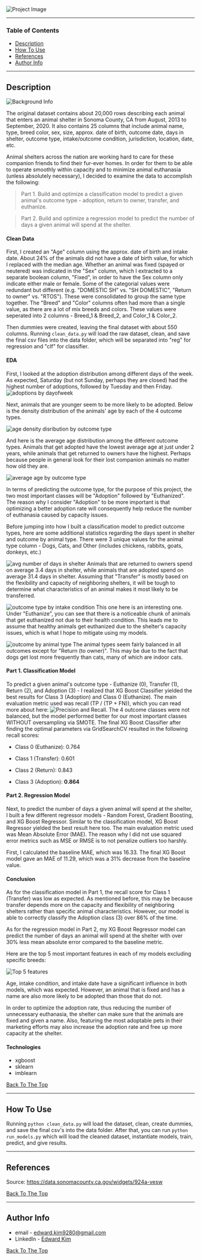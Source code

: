 ![Project Image](https://github.com/eikim11/furever_home--pet_adoption_prediction/blob/master/img/title.png)

---

### Table of Contents

- [Description](#description)
- [How To Use](#how-to-use)
- [References](#references)
- [Author Info](#author-info)

---

## Description

![Background Info](https://github.com/eikim11/furever_home--pet_adoption_prediction/blob/master/img/annual_stats.png)

The original dataset contains about 20,000 rows describing each animal that enters an animal shelter in Sonoma County, CA from August, 2013 to September, 2020. It also contains 25 columns that include animal name, type, breed color, sex, size, approx. date of birth, outcome date, days in shelter, outcome type, intake/outcome condition, jurisdiction, location, date, etc.

Animal shelters across the nation are working hard to care for these companion friends to find their fur-ever homes. In order for them to be able to operate smoothly within capacity and to minimize animal euthanasia (unless absolutely necessary), I decided to examine the data to accomplish the following:

> Part 1. Build and optimize a classification model to predict a given animal's outcome type - adoption, return to owner, transfer, and euthanize.

> Part 2. Build and optimize a regression model to predict the number of days a given animal will spend at the shelter.

#### Clean Data

First, I created an "Age" column using the approx. date of birth and intake date. About 24% of the animals did not have a date of birth value, for which I replaced with the median age. Whether an animal was fixed (spayed or neutered) was indicated in the "Sex" column, which I extracted to a separate boolean column, "Fixed", in order to have the Sex column only indicate either male or female.  Some of the categorial values were redundant but different (e.g. "DOMESTIC SH" vs. "SH DOMESTIC", "Return to owner" vs. "RTOS"). These were consolidated to group the same type together. The "Breed" and "Color" columns often had more than a single value, as there are a lot of mix breeds and colors. These values were seperated into 2 columns - Breed_1 & Breed_2, and Color_1 & Color_2. 

Then dummies were created, leaving the final dataset with about 550 columns. Running `clean_data.py` will load the raw dataset, clean, and save the final csv files into the data folder, which will be separated into "reg" for regression and "clf" for classifier.

#### EDA

First, I looked at the adoption distribution among different days of the week. As expected, Saturday (but not Sunday, perhaps they are closed) had the highest number of adoptions, followed by Tuesday and then Friday. 
![adoptions by dayofweek](https://github.com/eikim11/furever_home--pet_adoption_prediction/blob/master/img/num_adoptions_by_dow.png?raw=true)

Next, animals that are younger seem to be more likely to be adopted. Below is the density distribution of the animals' age by each of the 4 outcome types. 

![age density disribution by outcome type](https://github.com/eikim11/furever_home--pet_adoption_prediction/blob/master/img/Age_distro_per_outcome_type.png?raw=true)

And here is the average age distribution among the different outcome types. Animals that get adopted have the lowest average age at just under 2 years, while animals that get returned to owners have the highest. Perhaps because people in general look for their lost companion animals no matter how old they are.

![average age by outcome type](https://github.com/eikim11/furever_home--pet_adoption_prediction/blob/master/img/avg_age_by_outcome_type.png?raw=true)

In terms of predicting the outcome type, for the purpose of this project, the two most important classes will be "Adoption" followed by "Euthanized". The reason why I consider "Adoption" to be more important is that optimizing a better adoption rate will consequently help reduce the number of euthanasia caused by capacity issues. 

Before jumping into how I built a classification model to predict outcome types, here are some additional statistics regarding the days spent in shelter and outcome by animal type. There were 3 unique values for the animal type column - Dogs, Cats, and Other (includes chickens, rabbits, goats, donkeys, etc.)

![avg number of days in shelter](https://github.com/eikim11/furever_home--pet_adoption_prediction/blob/master/img/avg_days_spent.png?raw=true)
Animals that are returned to owners spend on average 3.4 days in shelter, while animals that are adopted spend on average 31.4 days in shelter. Assuming that "Transfer" is mostly based on the flexibility and capacity of neighboring shelters, it will be tough to determine what characteristics of an animal makes it most likely to be transferred.

![outcome type by intake condition](https://github.com/eikim11/furever_home--pet_adoption_prediction/blob/master/img/outcome_type_by_intake_condition.png?raw=true)
This one here is an interesting one. Under "Euthanize", you can see that there is a noticeable chunk of animals that get euthanized not due to their health condition. This leads me to assume that healthy animals get euthanized due to the shelter's capacity issues, which is what I hope to mitigate using my models.

![outcome by animal type](https://github.com/eikim11/furever_home--pet_adoption_prediction/blob/master/img/outcome_type_hist_by_type.png?raw=true)
The animal types seem fairly balanced in all outcomes except for "Return (to owner)". This may be due to the fact that dogs get lost more frequently than cats, many of which are indoor cats.


#### Part 1. Classification Model

To predict a given animal's outcome type - Euthanize (0), Transfer (1), Return (2), and Adoption (3) - I realized that XG Boost Classifier yielded the best results for Class 3 (Adoption) and Class 0 (Euthanize). The main evaluation metric used was recall (TP / (TP + FN)), which you can read more about here: ![Precision and Recall](https://en.wikipedia.org/wiki/Precision_and_recall). The 4 outcome classes were not balanced, but the model performed better for our most important classes WITHOUT oversampling via SMOTE. The final XG Boost Classifier after finding the optimal parameters via GridSearchCV resulted in the following recall scores:

- Class 0 (Euthanize): 0.764

- Class 1 (Transfer): 0.601

- Class 2 (Return): 0.843

- Class 3 (Adoption): **0.864**

#### Part 2. Regression Model

Next, to predict the number of days a given animal will spend at the shelter, I built a few different regressor models - Random Forest, Gradient Boosting, and XG Boost Regressor. Similar to the classification model, XG Boost Regressor yielded the best result here too. The main evaluation metric used was Mean Absolute Error (MAE). The reason why I did not use squared error metrics such as MSE or RMSE is to not penalize outliers too harshly. 

First, I calculated the baseline MAE, which was 16.33. The final XG Boost model gave an MAE of 11.29, which was a 31% decrease from the baseline value.

#### Conclusion

As for the classification model in Part 1, the recall score for Class 1 (Transfer) was low as expected. As mentioned before, this may be because transfer depends more on the capacity and flexibility of neighboring shelters rather than specific animal characteristics. However, our model is able to correctly classify the Adoption class (3) over 86% of the time. 

As for the regression model in Part 2, my XG Boost Regressor model can predict the number of days an animal will spend at the shelter with over 30% less mean absolute error compared to the baseline metric.

Here are the top 5 most important features in each of my models excluding specific breeds:

![Top 5 features](https://github.com/eikim11/furever_home--pet_adoption_prediction/blob/master/img/Top5.png?raw=true)

Age, intake condition, and intake date have a significant influence in both models, which was expected. However, an animal that is fixed and has a name are also more likely to be adopted than those that do not. 

In order to optimize the adoption rate, thus reducing the number of unnecessary euthanasia, the shelter can make sure that the animals are fixed and given a name. Also, featuring the most adoptable pets in their marketing efforts may also increase the adoption rate and free up more capacity at the shelter. 

#### Technologies

- xgboost
- sklearn
- imblearn

[Back To The Top](#Table-of-Contents)

---

## How To Use
Running `python clean_data.py` will load the dataset, clean, create dummies, and save the final csv's into the data folder. After that, you can run `python run_models.py` which will load the cleaned dataset, instantiate models, train, predict, and give results.

---

## References

Source: https://data.sonomacounty.ca.gov/widgets/924a-vesw

[Back To The Top](#Table-of-Contents)

---

## Author Info

- email - [edward.kim9280@gmail.com](edward.kim9280@gmail.com)
- LinkedIn - [Edward Kim](https://www.linkedin.com/in/edwardkim11/)

[Back To The Top](#Table-of-Contents)
